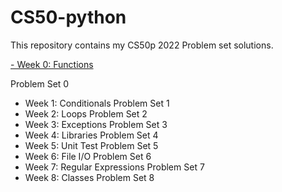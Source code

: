 # CS50-python
This repository contains my CS50p 2022 Problem set solutions.

[- Week 0: Functions](https://cs50.harvard.edu/python/2022/psets/0/)

Problem Set 0
- Week 1: Conditionals
Problem Set 1
- Week 2: Loops
Problem Set 2
- Week 3: Exceptions
Problem Set 3
- Week 4: Libraries
Problem Set 4
- Week 5: Unit Test
Problem Set 5
- Week 6: File I/O
Problem Set 6
- Week 7: Regular Expressions
Problem Set 7
- Week 8: Classes
Problem Set 8

